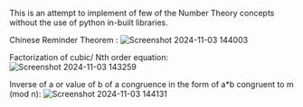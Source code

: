 This is an attempt to implement of few of the Number Theory concepts without the use of python in-built libraries. 

Chinese Reminder Theorem :
![Screenshot 2024-11-03 144003](https://github.com/user-attachments/assets/4a2ecc1d-1211-4d8b-872e-f2803ed2782c)

Factorization of cubic/ Nth order equation:
![Screenshot 2024-11-03 143259](https://github.com/user-attachments/assets/53229142-38af-43b3-80e1-9eac8fb17527)

Inverse of a or value of b of a congruence in the form of a*b congruent to m (mod n):
![Screenshot 2024-11-03 144131](https://github.com/user-attachments/assets/9a224764-d9a2-499a-b213-d1fa3c44e849)
